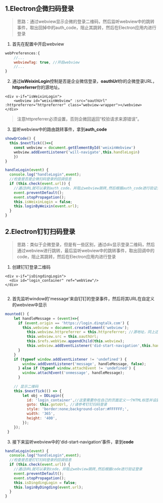 ## 1.Electron企微扫码登录

>  思路：通过webview显示企微的登录二维码，然后监听webview中的跳转事件，取出回掉中的auth_code，阻止其跳转，然后在Electron应用内进行登录



1. 首先在配置中开启webview

```js
webPreferences:{
	//...
	webviewTag: true, //开启webview
	//...
}
```

2. 通过**isWeixinLogin**控制是否是企业微信登录，**oauthUrl**你的企微登录URL，**httpreferrer**你的源地址。

```vue
<div v-if="isWeixinLogin">
	<webview id="weixinWebview" :src="oauthUrl" :httpreferrer="httpreferrer" class="webview-wrapper"></webview>
</div>
```

> 注意httpreferrer必须设置，否则企微回返回“校验请求来源错误”。



3. 监听webview中的路由跳转事件，拿到**auth_code**

```js
showQrCode() {
  this.$nextTick(()=>{
  	const webview = document.getElementById('weixinWebview')
  	webview.addEventListener('will-navigate',this.handleLogin)
	})
}

handleLogin(event) {
  console.log("handleLogin",event);
  //检查是否是企微扫码登录的回调信息
  if (this.check(event.url)) {
    //通过URL就可以拿到auth_code，并阻止webview跳转,然后根据auth_code进行验证登录
    event.preventDefault();
    event.stopPropagation();
    this.isWeixinLogin = false;
    this.loginByWeixin(event.url);
  }
}

```



## 2.Electron钉钉扫码登录

>  思路：类似于企微登录，但是有一些区别，通过div显示登录二维码，然后通过webview进行跳转，最后监听webview中的跳转事件，取出回调中的code，阻止其跳转，然后在Electron应用内进行登录

1. 创建钉钉登录二维码

```vue
<div v-if="isDingdingLogin">
  <div id="login_container" ref="webView"/>
</div>
  
```

2. 首先监听window的'message'来自钉钉的登录事件，然后将其URL在自定义的webview中显示

```js
mounted() {
    let handleMessage = (event)=>{
      if (event.origin == 'https://login.dingtalk.com') {
        this.webview = document.createElement('webview');
          this.webview.httpreferrer = this.httpreferrer; //源地址，同上述httpreferrer的作用
          this.webview.src = this.oauthUrl;
          this.$refs.webView.appendChild(this.webview);
          this.webview.addEventListener('did-start-navigation',this.handleLogin);
      }
    }
    if (typeof window.addEventListener != 'undefined') {
        window.addEventListener('message', handleMessage, false);
      } else if (typeof window.attachEvent != 'undefined') {
        window.attachEvent('onmessage', handleMessage);
      }
    
    // 显示二维码
    this.$nextTick(() => {
        let obj = DDLogin({
          id: 'login_container',//这里需要你在自己的页面定义一个HTML标签并设置id
          goto: this.gotoUrl, //请参考钉钉扫码登录
          style: 'border:none;background-color:#FFFFFF;',
          width: '365',
          height: '400',
        });
    });
 }
```

3. 接下来监听webview中的'did-start-navigation'事件，拿到**code**

```js
handleLogin(event) {
  console.log("handleLogin",event);
  //检查是否是钉钉扫码登录的回调信息
  if (this.check(event.url)) {
    //通过URL就可以拿到code，并阻止webview跳转,然后根据code进行验证登录
    event.preventDefault();
    event.stopPropagation();
    this.isDingdingLogin = false;
    this.loginByDingding(event.url);
  }
}
```

